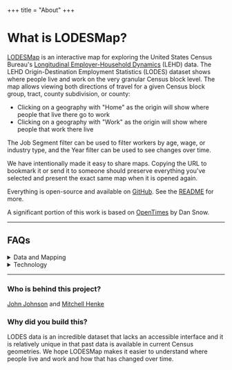 +++
title = "About"
+++

# What is LODESMap?

[LODESMap](https://lodesmap.com/) is an interactive map for exploring the United States Census Bureau's [Longitudinal Employer-Household Dynamics](https://lehd.ces.census.gov/data/) (LEHD) data. The LEHD Origin-Destination Employment Statistics (LODES) dataset shows where people live and work on the very granular Census block level. The map allows viewing both directions of travel for a given Census block group, tract, county subdivision, or county:

- Clicking on a geography with "Home" as the origin will show where people that live there go to work
- Clicking on a geography with "Work" as the origin will show where people that work there live

The Job Segment filter can be used to filter workers by age, wage, or industry type, and the Year filter can be used to see changes over time.

We have intentionally made it easy to share maps. Copying the URL to bookmark it or send it to someone should preserve everything you've selected and present the exact same map when it is opened again.

Everything is open-source and available on [GitHub](https://github.com/mitchellhenke/lodes). See the [README](https://github.com/mitchellhenke/lodes?tab=readme-ov-file) for more.

A significant portion of this work is based on [OpenTimes](https://github.com/dfsnow/opentimes) by Dan Snow.

---

## FAQs

<details>
<summary>Data and Mapping</summary>

#### Why does it seem like some data is missing?

Not all states have data available each year. For example, in 2022 data is missing for people living in Michigan, Mississippi, and Alaska.

#### What's up with county subdivisions?

In the [Standard Hierarchy of Census Geographic Entities](https://www.census.gov/newsroom/blogs/random-samplings/2014/07/understanding-geographic-relationships-counties-places-tracts-and-more.html), county subdivisions are beneath counties, which means that each county subdivision must fit within a county. Sometimes, this can be an entire municipality. The City of Milwaukee is a good example. It sits entirely within Milwaukee County, so all of the City of Milwaukee can be represented in one county subdivision.

On the other hand, some municipal boundaries cross multiple counties. Wisconsin Dells, Wisconsin is one such case. It is a city in four different counties: Adams, Columbia, Juneau and Sauk. The result of this looks kind of odd in that there are four county subdivisions that represent Wisconsin Dells.

In less populated areas, a county subdivision can include multiple municipalities.

</details>

<details>
<summary>Technology</summary>

For a more in-depth technical overview of the project, visit the LODESMap [GitHub](https://github.com/mitchellhenke/lodes) page.

#### What input data is used?

LODESMap currently uses two major data inputs:

1. United States Census Bureau's [TIGER/Line](https://www.census.gov/geographies/mapping-files/time-series/geo/tiger-line-file.html)
  shapefiles, which are used to construct origin and destination geometries.
1. United States Census Bureau's [Longitudinal Employer-Household Dynamics](https://lehd.ces.census.gov/data/) (LEHD) Origin-Destination Employment Statistics (LODES) data.

The LODES data program collects information on employee addresses and workplaces from state unemployment insurance programs. It includes all workers who are on a normal payroll, but it does not include self-employed people. Every job is paired with a worksite, even if the employee works remotely. In this way, the LODES data can reveal remote workers in distant city-pairs. See the official LODES documentation for further details.

Input data is built and cached by [DVC](https://dvc.org). The total size of all input and output data is around 50 GB.

#### How is the data served?

Data is served via Parquet files in a public Cloudflare R2 bucket. The public site is hosted on GitHub Pages.

#### What map stack do you use for the homepage?

The map uses [Maplibre GL JS](https://github.com/maplibre/maplibre-gl-js) to show maps. The basemap is [OpenFreeMap's](https://openfreemap.org) Positron. The boundaries are [TIGER/Line](https://www.census.gov/geographies/mapping-files/time-series/geo/tiger-line-file.html) geometries converted to [PMTiles](https://github.com/protomaps/PMTiles) using [Tippecanoe](https://github.com/felt/tippecanoe).

When you click the map, your browser queries the Parquet files on the public bucket using [hyparquet](https://github.com/hyparam/hyparquet).
</details>

---

### Who is behind this project?

[John Johnson](https://johndjohnson.info) and [Mitchell Henke](https://www.mitchellhenke.com)

### Why did you build this?

LODES data is an incredible dataset that lacks an accessible interface and it is relatively unique in that past data is available in current Census geometries. We hope LODESMap makes it easier to understand where people live and work and how that has changed over time.
